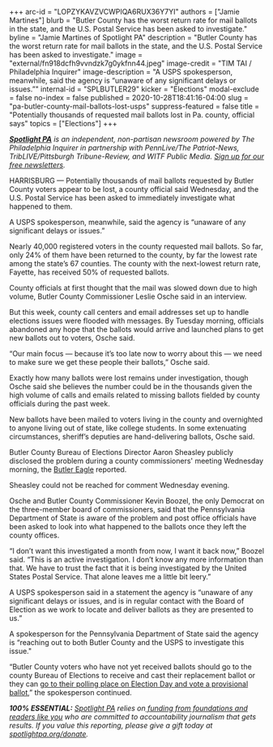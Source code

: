 +++
arc-id = "LOPZYKAVZVCWPIQA6RUX36Y7YI"
authors = ["Jamie Martines"]
blurb = "Butler County has the worst return rate for mail ballots in the state, and the U.S. Postal Service has been asked to investigate."
byline = "Jamie Martines of Spotlight PA"
description = "Butler County has the worst return rate for mail ballots in the state, and the U.S. Postal Service has been asked to investigate."
image = "external/fn918dcfh9vvndzk7g0ykfnn44.jpeg"
image-credit = "TIM TAI / Philadelphia Inquirer"
image-description = "A USPS spokesperson, meanwhile, said the agency is “unaware of any significant delays or issues.”"
internal-id = "SPLBUTLER29"
kicker = "Elections"
modal-exclude = false
no-index = false
published = 2020-10-28T18:41:16-04:00
slug = "pa-butler-county-mail-ballots-lost-usps"
suppress-featured = false
title = "Potentially thousands of requested mail ballots lost in Pa. county, official says"
topics = ["Elections"]
+++

<a href="https://www.spotlightpa.org/"><i><b>Spotlight PA</b></i></a><i> is an independent, non-partisan newsroom powered by The Philadelphia Inquirer in partnership with PennLive/The Patriot-News, TribLIVE/Pittsburgh Tribune-Review, and WITF Public Media. </i><a href="https://www.spotlightpa.org/newsletters"><i>Sign up for our free newsletters</i></a><i>.</i>

HARRISBURG — Potentially thousands of mail ballots requested by Butler County voters appear to be lost, a county official said Wednesday, and the U.S. Postal Service has been asked to immediately investigate what happened to them.

A USPS spokesperson, meanwhile, said the agency is “unaware of any significant delays or issues.”

Nearly 40,000 registered voters in the county requested mail ballots. So far, only 24% of them have been returned to the county, by far the lowest rate among the state’s 67 counties. The county with the next-lowest return rate, Fayette, has received 50% of requested ballots.

<script src="https://www.spotlightpa.org/embed.js" async></script><div data-spl-embed-version="1" data-spl-src="https://www.spotlightpa.org/embeds/newsletter/"></div>

County officials at first thought that the mail was slowed down due to high volume, Butler County Commissioner Leslie Osche said in an interview.

But this week, county call centers and email addresses set up to handle elections issues were flooded with messages. By Tuesday morning, officials abandoned any hope that the ballots would arrive and launched plans to get new ballots out to voters, Osche said.

“Our main focus — because it’s too late now to worry about this — we need to make sure we get these people their ballots,” Osche said.

Exactly how many ballots were lost remains under investigation, though Osche said she believes the number could be in the thousands given the high volume of calls and emails related to missing ballots fielded by county officials during the past week.

New ballots have been mailed to voters living in the county and overnighted to anyone living out of state, like college students. In some extenuating circumstances, sheriff’s deputies are hand-delivering ballots, Osche said.

Butler County Bureau of Elections Director Aaron Sheasley publicly disclosed the problem during a county commissioners' meeting Wednesday morning, the <a href="https://www.butlereagle.com/20201028/post-office-has-lost-butler-county-mail-in-ballots/">Butler Eagle</a> reported.

Sheasley could not be reached for comment Wednesday evening.

Osche and Butler County Commissioner Kevin Boozel, the only Democrat on the three-member board of commissioners, said that the Pennsylvania Department of State is aware of the problem and post office officials have been asked to look into what happened to the ballots once they left the county offices.

“I don’t want this investigated a month from now, I want it back now,” Boozel said. “This is an active investigation. I don’t know any more information than that. We have to trust the fact that it is being investigated by the United States Postal Service. That alone leaves me a little bit leery.”

<script src="https://www.spotlightpa.org/embed.js" async></script><div data-spl-embed-version="1" data-spl-src="https://www.spotlightpa.org/embeds/cta/?url=https%3A%2F%2Fwww.spotlightpa.org%2Fdonate&eyebrow=BECOME%20A%20MEMBER&body=Make%20a%20gift%20today%20and%20help%20Spotlight%20PA%20continue%20to%20provide%20100%25%20essential%20reporting%20on%20the%20upcoming%20election%20in%20Pennsylvania.%20From%20court%20challenges%20to%20voter%20intimidation%2C%20our%20reporters%20are%20keeping%20watch%20for%20you.&cta=JOIN%20US%20NOW"></div>

A USPS spokesperson said in a statement the agency is “unaware of any significant delays or issues, and is in regular contact with the Board of Election as we work to locate and deliver ballots as they are presented to us.”

A spokesperson for the Pennsylvania Department of State said the agency is “reaching out to both Butler County and the USPS to investigate this issue."

“Butler County voters who have not yet received ballots should go to the county Bureau of Elections to receive and cast their replacement ballot or they can <a href="https://www.spotlightpa.org/news/2020/10/pa-election-voting-questions-answered-mail-ballot/" target=_blank>go to their polling place on Election Day and vote a provisional ballot</a>,” the spokesperson continued.

<i><b>100% ESSENTIAL:</b></i><i> </i><a href="https://www.spotlightpa.org/"><i>Spotlight PA</i></a><i> relies on</i><a href="https://www.spotlightpa.org/support"><i> funding from foundations and readers like you</i></a><i> who are committed to accountability journalism that gets results. If you value this reporting, please give a gift today at </i><a href="http://spotlightpa.org/donate"><i>spotlightpa.org/donate</i></a><i>.</i>
